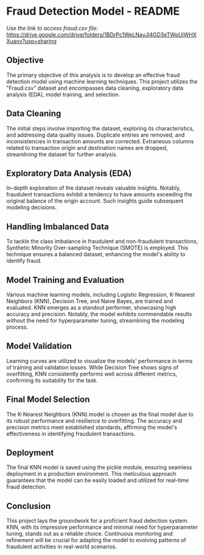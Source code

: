 # Fraud Detection Model - README

*Use the link to access fraud.csv file:* https://drive.google.com/drive/folders/1BDrPc1WeLNayJI4GD3eTWpUiWHXXuaov?usp=sharing 

## Objective
The primary objective of this analysis is to develop an effective fraud detection model using machine learning techniques. This project utilizes the "Fraud.csv" dataset and encompasses data cleaning, exploratory data analysis (EDA), model training, and selection.

## Data Cleaning
The initial steps involve importing the dataset, exploring its characteristics, and addressing data quality issues. Duplicate entries are removed, and inconsistencies in transaction amounts are corrected. Extraneous columns related to transaction origin and destination names are dropped, streamlining the dataset for further analysis.

## Exploratory Data Analysis (EDA)
In-depth exploration of the dataset reveals valuable insights. Notably, fraudulent transactions exhibit a tendency to have amounts exceeding the original balance of the origin account. Such insights guide subsequent modeling decisions.

## Handling Imbalanced Data
To tackle the class imbalance in fraudulent and non-fraudulent transactions, Synthetic Minority Over-sampling Technique (SMOTE) is employed. This technique ensures a balanced dataset, enhancing the model's ability to identify fraud.

## Model Training and Evaluation
Various machine learning models, including Logistic Regression, K-Nearest Neighbors (KNN), Decision Tree, and Naive Bayes, are trained and evaluated. KNN emerges as a standout performer, showcasing high accuracy and precision. Notably, the model exhibits commendable results without the need for hyperparameter tuning, streamlining the modeling process.

## Model Validation
Learning curves are utilized to visualize the models' performance in terms of training and validation losses. While Decision Tree shows signs of overfitting, KNN consistently performs well across different metrics, confirming its suitability for the task.

## Final Model Selection
The K-Nearest Neighbors (KNN) model is chosen as the final model due to its robust performance and resilience to overfitting. The accuracy and precision metrics meet established standards, affirming the model's effectiveness in identifying fraudulent transactions.

## Deployment
The final KNN model is saved using the pickle module, ensuring seamless deployment in a production environment. This meticulous approach guarantees that the model can be easily loaded and utilized for real-time fraud detection.

## Conclusion
This project lays the groundwork for a proficient fraud detection system. KNN, with its impressive performance and minimal need for hyperparameter tuning, stands out as a reliable choice. Continuous monitoring and refinement will be crucial for adapting the model to evolving patterns of fraudulent activities in real-world scenarios.
